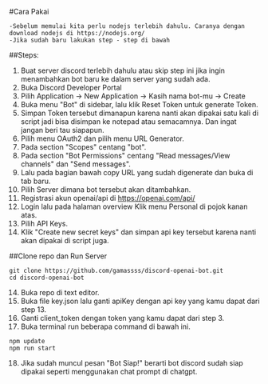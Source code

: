 #Cara Pakai

```
-Sebelum memulai kita perlu nodejs terlebih dahulu. Caranya dengan download nodejs di https://nodejs.org/
-Jika sudah baru lakukan step - step di bawah
```

##Steps:
1. Buat server discord terlebih dahulu atau skip step ini jika ingin menambahkan bot baru ke dalam server yang sudah ada.
2. Buka Discord Developer Portal
3. Pilih Application -> New Application -> Kasih nama bot-mu -> Create
4. Buka menu "Bot" di sidebar, lalu klik Reset Token untuk generate Token.
5. Simpan Token tersebut dimanapun karena nanti akan dipakai satu kali di script jadi bisa disimpan ke notepad atau semacamnya. Dan ingat jangan beri tau siapapun.
6. Pilih menu OAuth2 dan pilih menu URL Generator.
7. Pada section "Scopes" centang "bot".
8. Pada section "Bot Permissions" centang "Read messages/View channels" dan "Send messages".
9. Lalu pada bagian bawah copy URL yang sudah digenerate dan buka di tab baru.
10. Pilih Server dimana bot tersebut akan ditambahkan.
11. Registrasi akun openai/api di https://openai.com/api/
12. Login lalu pada halaman overview Klik menu Personal di pojok kanan atas.
13. Pilih API Keys.
14. Klik "Create new secret keys" dan simpan api key tersebut karena nanti akan dipakai di script juga.

##Clone repo dan Run Server
```
git clone https://github.com/gamassss/discord-openai-bot.git
cd discord-openai-bot
```

14. Buka repo di text editor.
15. Buka file key.json lalu ganti apiKey dengan api key yang kamu dapat dari step 13.
16. Ganti client_token dengan token yang kamu dapat dari step 3.
17. Buka terminal run beberapa command di bawah ini.
```
npm update
npm run start
```
18. Jika sudah muncul pesan "Bot Siap!" berarti bot discord sudah siap dipakai seperti menggunakan chat prompt di chatgpt.


